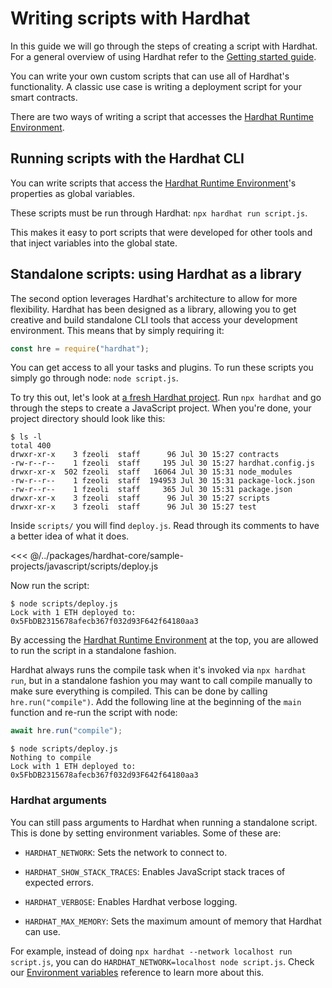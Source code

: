 # Writing scripts with Hardhat

In this guide we will go through the steps of creating a script with Hardhat. For a general overview of using Hardhat refer to the [Getting started guide](../getting-started/index.md).

You can write your own custom scripts that can use all of Hardhat's functionality. A classic use case is writing a deployment script for your smart contracts.

There are two ways of writing a script that accesses the [Hardhat Runtime Environment](../advanced/hardhat-runtime-environment.md).

## Running scripts with the Hardhat CLI

You can write scripts that access the [Hardhat Runtime Environment](../advanced/hardhat-runtime-environment.md)'s properties as global variables.

These scripts must be run through Hardhat: `npx hardhat run script.js`.

This makes it easy to port scripts that were developed for other tools and that inject variables into the global state.

## Standalone scripts: using Hardhat as a library

The second option leverages Hardhat's architecture to allow for more flexibility. Hardhat has been designed as a library, allowing you to get creative and build standalone CLI tools that access your development environment. This means that by simply requiring it:

```js
const hre = require("hardhat");
```

You can get access to all your tasks and plugins. To run these scripts you simply go through node: `node script.js`.

To try this out, let's look at [a fresh Hardhat project](../guides/project-setup.md). Run `npx hardhat` and go through the steps to create a JavaScript project. When you're done, your project directory should look like this:

```
$ ls -l
total 400
drwxr-xr-x    3 fzeoli  staff      96 Jul 30 15:27 contracts
-rw-r--r--    1 fzeoli  staff     195 Jul 30 15:27 hardhat.config.js
drwxr-xr-x  502 fzeoli  staff   16064 Jul 30 15:31 node_modules
-rw-r--r--    1 fzeoli  staff  194953 Jul 30 15:31 package-lock.json
-rw-r--r--    1 fzeoli  staff     365 Jul 30 15:31 package.json
drwxr-xr-x    3 fzeoli  staff      96 Jul 30 15:27 scripts
drwxr-xr-x    3 fzeoli  staff      96 Jul 30 15:27 test
```

Inside `scripts/` you will find `deploy.js`. Read through its comments to have a better idea of what it does.

<<< @/../packages/hardhat-core/sample-projects/javascript/scripts/deploy.js

Now run the script:

```
$ node scripts/deploy.js
Lock with 1 ETH deployed to: 0x5FbDB2315678afecb367f032d93F642f64180aa3
```

By accessing the [Hardhat Runtime Environment](../advanced/hardhat-runtime-environment.md) at the top, you are allowed to run the script in a standalone fashion.

Hardhat always runs the compile task when it's invoked via `npx hardhat run`, but in a standalone fashion you may want to call compile manually to make sure everything is compiled. This can be done by calling `hre.run("compile")`. Add the following line at the beginning of the `main` function and re-run the script with node:

```js
await hre.run("compile");
```

```
$ node scripts/deploy.js
Nothing to compile
Lock with 1 ETH deployed to: 0x5FbDB2315678afecb367f032d93F642f64180aa3
```

### Hardhat arguments

You can still pass arguments to Hardhat when running a standalone script. This is done by setting environment variables. Some of these are:

- `HARDHAT_NETWORK`: Sets the network to connect to.

- `HARDHAT_SHOW_STACK_TRACES`: Enables JavaScript stack traces of expected errors.

- `HARDHAT_VERBOSE`: Enables Hardhat verbose logging.

- `HARDHAT_MAX_MEMORY`: Sets the maximum amount of memory that Hardhat can use.

For example, instead of doing `npx hardhat --network localhost run script.js`, you can do `HARDHAT_NETWORK=localhost node script.js`. Check our [Environment variables](/hardhat-runner/docs/reference/environment-variables) reference to learn more about this.
